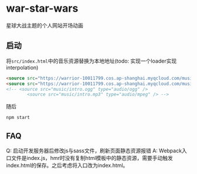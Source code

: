 # war-star-wars

星球大战主题的个人网站开场动画

## 启动

将`src/index.html`中的音乐资源替换为本地地址(todo: 实现一个loader实现interpolation)

```html
<source src="https://warrior-10011799.cos.ap-shanghai.myqcloud.com/music/intro.ogg" type="audio/ogg" />
<source src="https://warrior-10011799.cos.ap-shanghai.myqcloud.com/music/intro.mp3" type="audio/mpeg" />
<!-- <source src="music/intro.ogg" type="audio/ogg" />
        <source src="music/intro.mp3" type="audio/mpeg" /> -->
```

随后

```bash
npm start
```

## FAQ

Q: 启动开发服务器后修改js与sass文件，刷新页面静态资源报错
A: Webpack入口文件是index.js，hmr时没有复制html模板中的静态资源，需要手动触发index.html的保存。之后考虑将入口改为index.html。